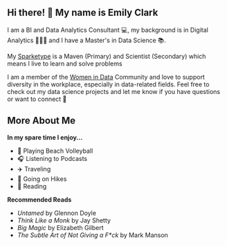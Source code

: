 ## Hi there! 👋 My name is Emily Clark

I am a BI and Data Analytics Consultant 💻, my background is in Digital Analytics 🧑‍🤝‍🧑 and I have a Master's in Data Science 📚. 

My [Sparketype](https://sparketype.com/) is a Maven (Primary) and Scientist (Secondary) which means I live to learn and solve problems

I am a member of the [Women in Data](https://www.womenindata.org/) Community and love to support diversity in the workplace, especially in data-related fields. Feel free to check out my data science projects and let me know if you have questions or want to connect 🙂 


## More About Me
**In my spare time I enjoy...**
* 🏐 Playing Beach Volleyball 
* 🎧 Listening to Podcasts
* ✈️ Traveling 
* 🌄 Going on Hikes
* 📖 Reading 

**Recommended Reads**
* _Untamed_ by Glennon Doyle 
* _Think Like a Monk_ by Jay Shetty
* _Big Magic_ by Elizabeth Gilbert 
* _The Subtle Art of Not Giving a F*ck_ by Mark Manson

<!--
**eclark15/eclark15** is a ✨ _special_ ✨ repository because its `README.md` (this file) appears on your GitHub profile.

Here are some ideas to get you started:

- 🔭 I’m currently working on ...
- 🌱 I’m currently learning ...
- 👯 I’m looking to collaborate on ...
- 🤔 I’m looking for help with ...
- 💬 Ask me about ...
- 📫 How to reach me: ...
- 😄 Pronouns: ...
- ⚡ Fun fact: ...
-->
